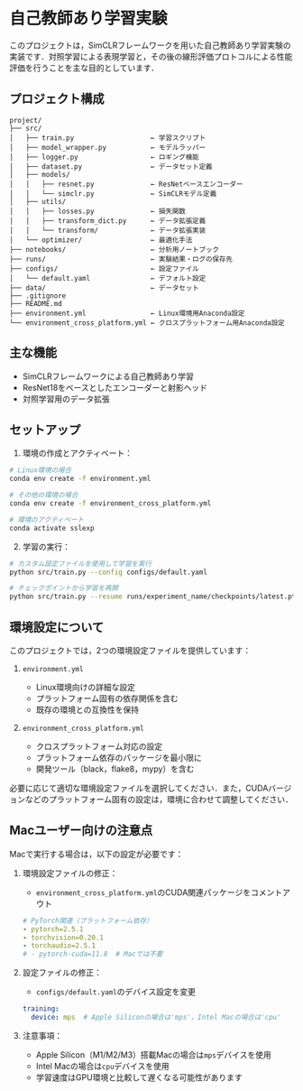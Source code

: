 # 自己教師あり学習実験

このプロジェクトは，SimCLRフレームワークを用いた自己教師あり学習実験の実装です．対照学習による表現学習と，その後の線形評価プロトコルによる性能評価を行うことを主な目的としています．

## プロジェクト構成

```
project/
├── src/
│   ├── train.py                   ← 学習スクリプト
│   ├── model_wrapper.py           ← モデルラッパー
│   ├── logger.py                  ← ロギング機能
│   ├── dataset.py                 ← データセット定義
│   ├── models/
│   │   ├── resnet.py              ← ResNetベースエンコーダー
│   │   └── simclr.py              ← SimCLRモデル定義
│   ├── utils/
│   │   ├── losses.py              ← 損失関数
│   │   ├── transform_dict.py      ← データ拡張定義
│   │   └── transform/             ← データ拡張実装
│   └── optimizer/                 ← 最適化手法
├── notebooks/                     ← 分析用ノートブック
├── runs/                          ← 実験結果・ログの保存先
├── configs/                       ← 設定ファイル
│   └── default.yaml               ← デフォルト設定
├── data/                          ← データセット
├── .gitignore
├── README.md
├── environment.yml                ← Linux環境用Anaconda設定
└── environment_cross_platform.yml ← クロスプラットフォーム用Anaconda設定
```

## 主な機能

- SimCLRフレームワークによる自己教師あり学習
- ResNet18をベースとしたエンコーダーと射影ヘッド
- 対照学習用のデータ拡張

## セットアップ

1. 環境の作成とアクティベート：
```bash
# Linux環境の場合
conda env create -f environment.yml

# その他の環境の場合
conda env create -f environment_cross_platform.yml

# 環境のアクティベート
conda activate sslexp
```

2. 学習の実行：
```bash
# カスタム設定ファイルを使用して学習を実行
python src/train.py --config configs/default.yaml

# チェックポイントから学習を再開
python src/train.py --resume runs/experiment_name/checkpoints/latest.pth
```

## 環境設定について

このプロジェクトでは，2つの環境設定ファイルを提供しています：

1. `environment.yml`
   - Linux環境向けの詳細な設定
   - プラットフォーム固有の依存関係を含む
   - 既存の環境との互換性を保持

2. `environment_cross_platform.yml`
   - クロスプラットフォーム対応の設定
   - プラットフォーム依存のパッケージを最小限に
   - 開発ツール（black，flake8，mypy）を含む

必要に応じて適切な環境設定ファイルを選択してください．また，CUDAバージョンなどのプラットフォーム固有の設定は，環境に合わせて調整してください．

## Macユーザー向けの注意点

Macで実行する場合は，以下の設定が必要です：

1. 環境設定ファイルの修正：
   - `environment_cross_platform.yml`のCUDA関連パッケージをコメントアウト
   ```yaml
   # PyTorch関連（プラットフォーム依存）
   - pytorch=2.5.1
   - torchvision=0.20.1
   - torchaudio=2.5.1
   # - pytorch-cuda=11.8  # Macでは不要
   ```

2. 設定ファイルの修正：
   - `configs/default.yaml`のデバイス設定を変更
   ```yaml
   training:
     device: mps  # Apple Siliconの場合は'mps'，Intel Macの場合は'cpu'
   ```

3. 注意事項：
   - Apple Silicon（M1/M2/M3）搭載Macの場合は`mps`デバイスを使用
   - Intel Macの場合は`cpu`デバイスを使用
   - 学習速度はGPU環境と比較して遅くなる可能性があります